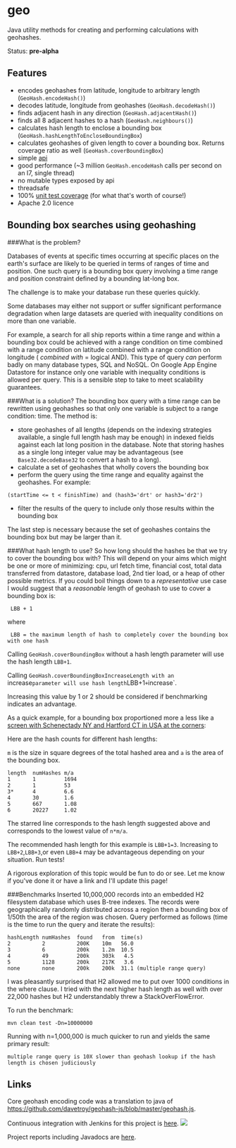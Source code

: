geo
===

Java utility methods for creating and performing calculations with geohashes.

Status: **pre-alpha**

Features
----------

* encodes geohashes from latitude, longitude to arbitrary length (`GeoHash.encodeHash()`)
* decodes latitude, longitude from geohashes (`GeoHash.decodeHash()`)
* finds adjacent hash in any direction (`GeoHash.adjacentHash()`)
* finds all 8 adjacent hashes to a hash (`GeoHash.neighbours()`)
* calculates hash length to enclose a bounding box (`GeoHash.hashLengthToEncloseBoundingBox`)
* calculates geohashes of given length to cover a bounding box. Returns coverage ratio as well (`GeoHash.coverBoundingBox`)
* simple [api](https://xuml-tools.ci.cloudbees.com/job/geo%20site/site/apidocs/index.html)
* good performance (~3 million `GeoHash.encodeHash` calls per second on an I7, single thread)
* no mutable types exposed by api
* threadsafe 
* 100% [unit test coverage](https://xuml-tools.ci.cloudbees.com/job/geo%20site/site/cobertura/index.html) (for what that's worth of course!)
* Apache 2.0 licence

Bounding box searches using geohashing
---------------------------------------

###What is the problem?

Databases of events at specific times occurring at specific places on the earth's surface are likely to be queried in terms of ranges of time and position. One such query is a bounding box query involving a time range and position constraint defined by a bounding lat-long box. 

The challenge is to make your database run these queries quickly. 

Some databases may either not support or suffer significant performance degradation when large datasets are queried with inequality conditions on more than one variable.

For example, a search for all ship reports within a time range and within a bounding box could be achieved with a range condition on time combined with a range condition on latitude combined with a range condition on longitude ( *combined with* = logical AND). This type of query *can* perform badly on many database types, SQL and NoSQL. On Google App Engine Datastore for instance only one variable with inequality conditions is allowed per query. This is a sensible step to take to meet scalability guarantees.

###What is a solution?
The bounding box query with a time range can be rewritten using geohashes so that only one variable is subject to a range condition: time.  The method is:

* store geohashes of all lengths (depends on the indexing strategies available, a single full length hash may be enough) in indexed fields against each lat long position in the database. Note that storing hashes as a single long integer value may be advantageous (see `Base32.decodeBase32` to convert a hash to a long).
* calculate a set of geohashes that wholly covers the bounding box
* perform the query using the time range and equality against the geohashes. For example:

```
(startTime <= t < finishTime) and (hash3='drt' or hash3='dr2')
```

* filter the results of the query to include only those results within the bounding box

The last step is necessary because the set of geohashes contains the bounding box but may be larger than it.

###What hash length to use?
So how long should the hashes be that we try to cover the bounding box with? This will depend on your aims which might be one or more of minimizing: cpu, url fetch time, financial cost, total data transferred from datastore, database load, 2nd tier load, or a heap of other possible metrics. If you could boil things down to a *representative* use case I would suggest that a *reasonable* length of geohash to use to cover a bounding box is:

```
 LBB + 1
```
where
```
 LBB = the maximum length of hash to completely cover the bounding box with one hash
```

Calling `GeoHash.coverBoundingBox` without a hash length parameter will use the hash length `LBB+1`.

Calling `GeoHash.coverBoundingBoxIncreaseLength with an `increase` parameter will use hash length `LBB+1` + `increase`.

Increasing this value by 1 or 2 should be considered if benchmarking indicates an advantage.

As a quick example, for a bounding box proportioned more a less like a [screen with Schenectady NY and Hartford CT in USA at the corners](https://maps.google.com.au/maps?q=schenectady+to+hartford&saddr=schenectady&daddr=hartford&hl=en&ll=42.287469,-73.265076&spn=1.692503,2.37854&sll=42.37072,-73.262329&sspn=1.690265,2.37854&geocode=FSNLjQIdj8WX-yml-HU1_W3eiTF6shJvjXCyGQ%3BFX9DfQId2-mq-ymlURHyEVPmiTGZWX3pqEqOzA&gl=au&t=m&z=9):

Here are the hash counts for different hash lengths:

`m` is the size in square degrees of the total hashed area and `a` is the area of the bounding box.

```
length  numHashes m/a    
1       1         1694   
2       1         53     
3*      4         6.6    
4       30        1.6    
5       667       1.08   
6       20227     1.02   
```
The starred line corresponds to the hash length suggested above and corresponds to the lowest value of `n*m/a`.

The recommended hash length for this example is `LBB+1=3`. Increasing to `LBB+2`,`LBB+3`,or even `LBB+4` may be advantageous depending on your situation. Run tests!  

A rigorous exploration of this topic would be fun to do or see. Let me know if you've done it or have a link and I'll update this page!

###Benchmarks
Inserted 10,000,000 records into an embedded H2 filesystem database which uses B-tree indexes. The records were geographically randomly distributed across a region then a bounding box of 1/50th the area of the region was chosen. Query performed as follows (time is the time to run the query and iterate the results):

```
hashLength numHashes  found   from  time(s) 
2          2          200K    10m   56.0    
3          6          200k    1.2m  10.5
4          49         200k    303k   4.5
5          1128       200k    217K   3.6
none       none       200k    200k  31.1 (multiple range query)
```
I was pleasantly surprised that H2 allowed me to put over 1000 conditions in the where clause. I tried with the next higher hash length as well with over 22,000 hashes but H2 understandably threw a StackOverFlowError.  

To run the benchmark:

```
mvn clean test -Dn=10000000
```

Running with n=1,000,000 is much quicker to run and yields the same primary result:

```
multiple range query is 10X slower than geohash lookup if the hash length is chosen judiciously
```

Links
-------

Core geohash encoding code was a translation to java of https://github.com/davetroy/geohash-js/blob/master/geohash.js.

Continuous integration with Jenkins for this project is [here](https://xuml-tools.ci.cloudbees.com/). <a href="https://xuml-tools.ci.cloudbees.com/"><img  src="http://web-static-cloudfront.s3.amazonaws.com/images/badges/BuiltOnDEV.png"/></a>
 
Project reports including Javadocs are [here](https://xuml-tools.ci.cloudbees.com/job/geo%20site/site/project-reports.html).

